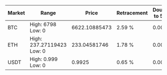 | Market | Range | Price| Retracement | Doubles to 50% |
| --- | --- | --- | --- | --- |
| BTC | High: 6798<br />Low: 0 | 6622.10885473 | 2.59 % | 0.00 |
| ETH | High: 237.27119423<br />Low: 0 | 233.04581746 | 1.78 % | 0.00 |
| USDT | High: 0.999<br />Low: 0 | 0.9925 | 0.65 % | 0.00 |

